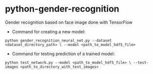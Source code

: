 # python-gender-recognition
Gender recognition based on face image done with TensorFlow

* Command for creating a new model:

`python gender_recognition_neural_net.py --dataset <dataset_directory_path> \
 --model <path_to_model_hdf5_file>`

* Command for testing prediction of a trained model:

`python test_network.py --model <path_to_model_hdf5_file> \
	--test-images <path_to_directory_with_test_images>`
